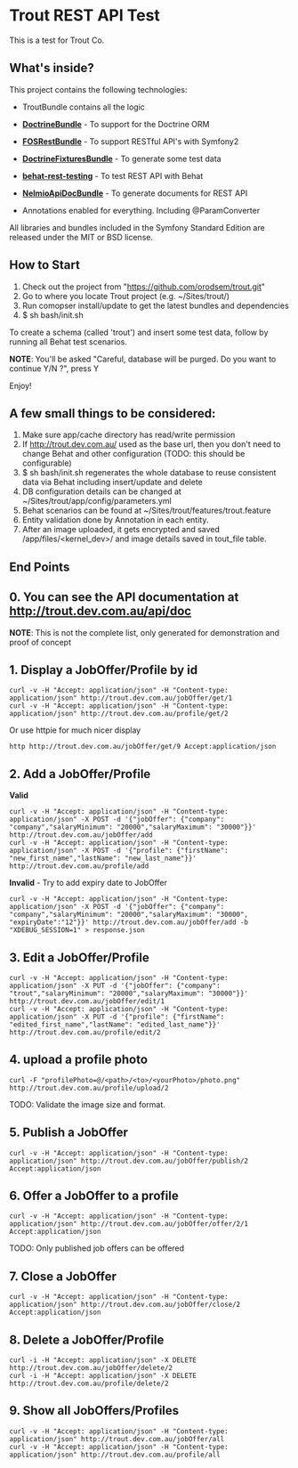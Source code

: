 Trout REST API Test
========================

This is a test for Trout Co.

What's inside?
--------------

This project contains the following technologies:

  * TroutBundle contains all the logic

  * [**DoctrineBundle**][1] - To support for the Doctrine ORM

  * [**FOSRestBundle**][2] - To support RESTful API's with Symfony2

  * [**DoctrineFixturesBundle**][3] - To generate some test data

  * [**behat-rest-testing**][4] - To test REST API with Behat

  * [**NelmioApiDocBundle**][5] - To generate documents for REST API

  * Annotations enabled for everything. Including @ParamConverter

All libraries and bundles included in the Symfony Standard Edition are released under the MIT or BSD license.

How to Start
------------

1. Check out the project from "https://github.com/orodsem/trout.git"
2. Go to where you locate Trout project (e.g. ~/Sites/trout/)
3. Run comopser install/update to get the latest bundles and dependencies
4. $ sh bash/init.sh

 To create a schema (called 'trout') and insert some test data, follow by running all Behat test scenarios.

 **NOTE**: You'll be asked "Careful, database will be purged. Do you want to continue Y/N ?", press Y

Enjoy!

A few small things to be considered:
-----------------------------------

1. Make sure app/cache directory has read/write permission
2. If http://trout.dev.com.au/ used as the base url, then you don't need to change Behat and other configuration (TODO: this should be configurable)
3. $ sh bash/init.sh regenerates the whole database to reuse consistent data via Behat including insert/update and delete
4. DB configuration details can be changed at ~/Sites/trout/app/config/parameters.yml
5. Behat scenarios can be found at ~/Sites/trout/features/trout.feature
6. Entity validation done by Annotation in each entity.
7. After an image uploaded, it gets encrypted and saved /app/files/<kernel_dev>/ and image details saved in tout_file table.


End Points
----------
## 0. You can see the API documentation at http://trout.dev.com.au/api/doc

  **NOTE**: This is not the complete list, only generated for demonstration and proof of concept

## 1. Display a JobOffer/Profile by id

```
curl -v -H "Accept: application/json" -H "Content-type: application/json" http://trout.dev.com.au/jobOffer/get/1
curl -v -H "Accept: application/json" -H "Content-type: application/json" http://trout.dev.com.au/profile/get/2
```

Or use httpie for much nicer display

```
http http://trout.dev.com.au/jobOffer/get/9 Accept:application/json
```

## 2. Add a JobOffer/Profile

**Valid**

```
curl -v -H "Accept: application/json" -H "Content-type: application/json" -X POST -d '{"jobOffer": {"company": "company","salaryMinimum": "20000","salaryMaximum": "30000"}}' http://trout.dev.com.au/jobOffer/add
curl -v -H "Accept: application/json" -H "Content-type: application/json" -X POST -d '{"profile": {"firstName": "new_first_name","lastName": "new_last_name"}}' http://trout.dev.com.au/profile/add
```

**Invalid** - Try to add expiry date to JobOffer
```
curl -v -H "Accept: application/json" -H "Content-type: application/json" -X POST -d '{"jobOffer": {"company": "company","salaryMinimum": "20000","salaryMaximum": "30000", "expiryDate":"12"}}' http://trout.dev.com.au/jobOffer/add -b "XDEBUG_SESSION=1" > response.json
```

## 3. Edit a JobOffer/Profile

```
curl -v -H "Accept: application/json" -H "Content-type: application/json" -X PUT -d '{"jobOffer": {"company": "trout","salaryMinimum": "20000","salaryMaximum": "30000"}}' http://trout.dev.com.au/jobOffer/edit/1
curl -v -H "Accept: application/json" -H "Content-type: application/json" -X PUT -d '{"profile": {"firstName": "edited_first_name","lastName": "edited_last_name"}}' http://trout.dev.com.au/profile/edit/2
```

## 4. upload a profile photo

```
curl -F "profilePhoto=@/<path>/<to>/<yourPhoto>/photo.png" http://trout.dev.com.au/profile/upload/2
```

TODO: Validate the image size and format.

## 5. Publish a JobOffer

```
curl -v -H "Accept: application/json" -H "Content-type: application/json" http://trout.dev.com.au/jobOffer/publish/2 Accept:application/json
```


## 6. Offer a JobOffer to a profile

```
curl -v -H "Accept: application/json" -H "Content-type: application/json" http://trout.dev.com.au/jobOffer/offer/2/1 Accept:application/json
```
TODO: Only published job offers can be offered

## 7. Close a JobOffer

```
curl -v -H "Accept: application/json" -H "Content-type: application/json" http://trout.dev.com.au/jobOffer/close/2 Accept:application/json
```

## 8. Delete a JobOffer/Profile

```
curl -i -H "Accept: application/json" -X DELETE http://trout.dev.com.au/jobOffer/delete/2
curl -i -H "Accept: application/json" -X DELETE http://trout.dev.com.au/profile/delete/2
```

## 9. Show all JobOffers/Profiles

```
curl -v -H "Accept: application/json" -H "Content-type: application/json" http://trout.dev.com.au/jobOffer/all
curl -v -H "Accept: application/json" -H "Content-type: application/json" http://trout.dev.com.au/profile/all
```

[1]:  http://symfony.com/doc/2.8/book/doctrine.html
[2]:  https://github.com/FriendsOfSymfony/FOSRestBundle
[3]:  https://packagist.org/packages/doctrine/doctrine-fixtures-bundle
[4]:  https://github.com/deminy/behat-rest-testing
[5]:  https://github.com/nelmio/NelmioApiDocBundle/blob/master/Resources/doc/index.md




